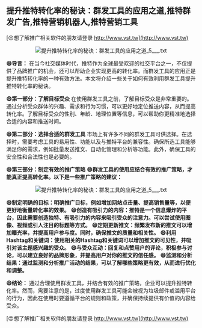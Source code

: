 ## **提升推特转化率的秘诀：群发工具的应用之道,推特群发广告,推特营销机器人,推特营销工具**

[😍想了解推广相关软件的朋友请登录 http://www.vst.tw](http://www.vst.tw)

 <center><img src="https://vst.tw/MP4/tuiguang/png/5.png" alt="提升推特转化率的秘诀：群发工具的应用之道_5___.txt"></center>

**😄导言：**
在当今社交媒体时代，推特作为全球最受欢迎的社交平台之一，不仅提供了品牌推广的机会，还可以帮助企业实现更高的转化率。而群发工具的应用正是提升推特转化率的一种有效方法。本文将介绍一些关于如何有效利用群发工具提升推特转化率的秘诀。

**😄第一部分：了解目标受众**
在使用群发工具之前，了解目标受众是非常重要的。通过分析受众群体的兴趣、需求和行为习惯，可以更好地定位推送内容，从而提高转化率。了解目标受众的性别、年龄、地理位置等信息，可以帮助你更精准地选择合适的内容和推送时间。

**😄第二部分：选择合适的群发工具**
市场上有许多不同的群发工具可供选择。在选择时，需要考虑工具的易用性、功能以及与推特平台的兼容性。确保所选工具能够满足你的需求，例如批量发送推文、自动化管理和分析等功能。此外，确保工具的安全性和合法性也是必要的。

**😄第三部分：制定有效的推广策略**
**😄群发工具的使用应结合有效的推广策略，才能真正提高转化率。以下是一些推广策略的建议：**

 <center><img src="https://vst.tw/MP4/tuiguang/png/1.png" alt="提升推特转化率的秘诀：群发工具的应用之道_5___.txt"></center>

**😄制定明确的目标：明确推广目标，例如增加网站点击量、提高销售量等，以便更好地衡量转化率的效果。**
**😄创造有吸引力的内容：推特是一个信息爆炸的平台，因此需要创造独特、有吸引力的内容来吸引受众的注意力。可以尝试使用图像、视频或引人注目的标题等方式。**
**😄定期更新推文：频繁发布新的推文可以增加曝光率，并提高用户参与度。同时，确保推文的质量和相关性。**
**😄利用Hashtag和关键词：使用相关的Hashtag和关键词可以增加推文的可见性，并吸引对该主题感兴趣的受众。**
**😄与受众互动：回复和点赞用户的评论，积极参与讨论，可以建立良好的品牌形象，并提高用户对你的推文的信任感。**
**😄监测和分析结果：通过监测和分析推广活动的结果，可以了解哪些策略更有效，从而进行优化和调整。**

**😄结论：**
通过合理使用群发工具，并结合有效的推广策略，企业可以提升推特转化率。然而，需要注意的是，过度使用群发工具可能会被视为垃圾邮件或滥用平台的行为，因此在使用时要遵循平台的规则和政策，并确保持续提供有价值的内容给受众。

[😍想了解推广相关软件的朋友请登录 http://www.vst.tw](http://www.vst.tw)



